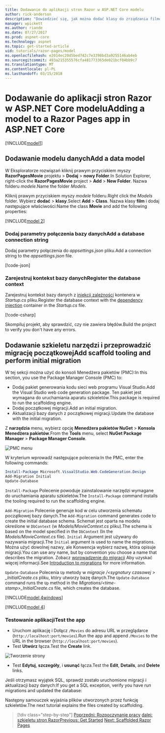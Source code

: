 ```yaml
---
title: Dodawanie do aplikacji stron Razor w ASP.NET Core modelu
author: rick-anderson
description: "Dowiedzieć się, jak można dodać klasy do zrządzania filmów w bazie danych przy użyciu Entity Framework Core (EF Core)."
manager: wpickett
ms.author: riande
ms.date: 07/27/2017
ms.prod: aspnet-core
ms.technology: aspnet
ms.topic: get-started-article
uid: tutorials/razor-pages/model
ms.openlocfilehash: e2014ec20d5bed742c7e3398bd3a9255146ab4eb
ms.sourcegitcommit: 493a215355576cfa481773365de021bcf04bb9c7
ms.translationtype: MT
ms.contentlocale: pl-PL
ms.lasthandoff: 03/15/2018
---
```

# <a name="adding-a-model-to-a-razor-pages-app-in-aspnet-core"></a><span data-ttu-id="19c1c-103">Dodawanie do aplikacji stron Razor w ASP.NET Core modelu</span><span class="sxs-lookup"><span data-stu-id="19c1c-103">Adding a model to a Razor Pages app in ASP.NET Core</span></span>

[!INCLUDE[model1](../../includes/RP/model1.md)]

## <a name="add-a-data-model"></a><span data-ttu-id="19c1c-104">Dodawanie modelu danych</span><span class="sxs-lookup"><span data-stu-id="19c1c-104">Add a data model</span></span>

<span data-ttu-id="19c1c-105">W Eksploratorze rozwiązań kliknij prawym przyciskiem myszy **RazorPagesMovie** projektu > **Dodaj** > **nowy Folder**.</span><span class="sxs-lookup"><span data-stu-id="19c1c-105">In Solution Explorer, right-click the **RazorPagesMovie** project > **Add** > **New Folder**.</span></span> <span data-ttu-id="19c1c-106">Nazwa folderu *modele*.</span><span class="sxs-lookup"><span data-stu-id="19c1c-106">Name the folder *Models*.</span></span>

<span data-ttu-id="19c1c-107">Kliknij prawym przyciskiem myszy *modele* folderu.</span><span class="sxs-lookup"><span data-stu-id="19c1c-107">Right click the *Models* folder.</span></span> <span data-ttu-id="19c1c-108">Wybierz **dodać** > **klasy**.</span><span class="sxs-lookup"><span data-stu-id="19c1c-108">Select **Add** > **Class**.</span></span> <span data-ttu-id="19c1c-109">Nazwa klasy **film** i dodaj następujące właściwości:</span><span class="sxs-lookup"><span data-stu-id="19c1c-109">Name the class **Movie** and add the following properties:</span></span>

[!INCLUDE[model 2](../../includes/RP/model2.md)]

<a name="cs"></a>
### <a name="add-a-database-connection-string"></a><span data-ttu-id="19c1c-110">Dodaj parametry połączenia bazy danych</span><span class="sxs-lookup"><span data-stu-id="19c1c-110">Add a database connection string</span></span>

<span data-ttu-id="19c1c-111">Dodaj parametry połączenia do *appsettings.json* pliku.</span><span class="sxs-lookup"><span data-stu-id="19c1c-111">Add a connection string to the *appsettings.json* file.</span></span>

[!code-json[](../../tutorials/razor-pages/razor-pages-start/sample/RazorPagesMovie/appsettings.json?highlight=8-10)]

<a name="reg"></a>
###  <a name="register-the-database-context"></a><span data-ttu-id="19c1c-112">Zarejestruj kontekst bazy danych</span><span class="sxs-lookup"><span data-stu-id="19c1c-112">Register the database context</span></span>

<span data-ttu-id="19c1c-113">Zarejestruj kontekst bazy danych z [iniekcji zależności](xref:fundamentals/dependency-injection) kontenera w *Startup.cs* pliku.</span><span class="sxs-lookup"><span data-stu-id="19c1c-113">Register the database context with the [dependency injection](xref:fundamentals/dependency-injection) container in the *Startup.cs* file.</span></span>

[!code-csharp[](../../tutorials/razor-pages/razor-pages-start/sample/RazorPagesMovie/Startup.cs?name=snippet_ConfigureServices&highlight=3-5,7-9)]

<span data-ttu-id="19c1c-114">Skompiluj projekt, aby sprawdzić, czy nie zawiera błędów.</span><span class="sxs-lookup"><span data-stu-id="19c1c-114">Build the project to verify you don't have any errors.</span></span>

<a name="pmc"></a>
## <a name="add-scaffold-tooling-and-perform-initial-migration"></a><span data-ttu-id="19c1c-115">Dodawanie szkieletu narzędzi i przeprowadzić migrację początkowej</span><span class="sxs-lookup"><span data-stu-id="19c1c-115">Add scaffold tooling and perform initial migration</span></span>

<span data-ttu-id="19c1c-116">W tej sekcji można użyć do konsoli Menedżera pakietów (PMC):</span><span class="sxs-lookup"><span data-stu-id="19c1c-116">In this section, you use the Package Manager Console (PMC) to:</span></span>

* <span data-ttu-id="19c1c-117">Dodaj pakiet generowania kodu sieci web programu Visual Studio.</span><span class="sxs-lookup"><span data-stu-id="19c1c-117">Add the Visual Studio web code generation package.</span></span> <span data-ttu-id="19c1c-118">Ten pakiet jest wymagana do uruchamiania aparatu szkieletów.</span><span class="sxs-lookup"><span data-stu-id="19c1c-118">This package is required to run the scaffolding engine.</span></span>
* <span data-ttu-id="19c1c-119">Dodaj początkowej migracji.</span><span class="sxs-lookup"><span data-stu-id="19c1c-119">Add an initial migration.</span></span>
* <span data-ttu-id="19c1c-120">Aktualizacji bazy danych z początkowej migracji.</span><span class="sxs-lookup"><span data-stu-id="19c1c-120">Update the database with the initial migration.</span></span>

<span data-ttu-id="19c1c-121">Z **narzędzia** menu, wybierz opcję **Menedżera pakietów NuGet** > **Konsola Menedżera pakietów**.</span><span class="sxs-lookup"><span data-stu-id="19c1c-121">From the **Tools** menu, select **NuGet Package Manager** > **Package Manager Console**.</span></span>

  ![PMC menu](../first-mvc-app/adding-model/_static/pmc.png)

<span data-ttu-id="19c1c-123">W kryterium wprowadź następujące polecenia:</span><span class="sxs-lookup"><span data-stu-id="19c1c-123">In the PMC, enter the following commands:</span></span>

```powershell
Install-Package Microsoft.VisualStudio.Web.CodeGeneration.Design
Add-Migration Initial
Update-Database
```

<span data-ttu-id="19c1c-124">`Install-Package` Polecenie powoduje zainstalowanie narzędzi wymagane do uruchamiania aparatu szkieletów.</span><span class="sxs-lookup"><span data-stu-id="19c1c-124">The `Install-Package` command installs the tooling required to run the scaffolding engine.</span></span>

<span data-ttu-id="19c1c-125">`Add-Migration` Polecenie generuje kod w celu utworzenia schematu początkowej bazy danych.</span><span class="sxs-lookup"><span data-stu-id="19c1c-125">The `Add-Migration` command generates code to create the initial database schema.</span></span> <span data-ttu-id="19c1c-126">Schemat jest oparta na modelu określone w `DbContext` (w *Models/MovieContext.cs* pliku).</span><span class="sxs-lookup"><span data-stu-id="19c1c-126">The schema is based on the model specified in the `DbContext` (In the *Models/MovieContext.cs* file).</span></span> <span data-ttu-id="19c1c-127">`Initial` Argument jest używany do nazywania migracji.</span><span class="sxs-lookup"><span data-stu-id="19c1c-127">The `Initial` argument is used to name the migrations.</span></span> <span data-ttu-id="19c1c-128">Można użyć dowolnej nazwy, ale Konwencja wybierz nazwę, która opisuje migracji.</span><span class="sxs-lookup"><span data-stu-id="19c1c-128">You can use any name, but by convention you choose a name that describes the migration.</span></span> <span data-ttu-id="19c1c-129">Zobacz [wprowadzenie do migracji](xref:data/ef-mvc/migrations#introduction-to-migrations) Aby uzyskać więcej informacji.</span><span class="sxs-lookup"><span data-stu-id="19c1c-129">See [Introduction to migrations](xref:data/ef-mvc/migrations#introduction-to-migrations) for more information.</span></span>

<span data-ttu-id="19c1c-130">`Update-Database` Polecenia `Up` metody w *migracje /\<sygnatury czasowej > _InitialCreate.cs* pliku, który utworzy bazę danych.</span><span class="sxs-lookup"><span data-stu-id="19c1c-130">The `Update-Database` command runs the `Up` method in the *Migrations/\<time-stamp>_InitialCreate.cs* file, which creates the database.</span></span>

[!INCLUDE[model 4windows](../../includes/RP/model4Win.md)]

[!INCLUDE[model 4](../../includes/RP/model4tbl.md)]

<a name="test"></a>
### <a name="test-the-app"></a><span data-ttu-id="19c1c-131">Testowanie aplikacji</span><span class="sxs-lookup"><span data-stu-id="19c1c-131">Test the app</span></span>

* <span data-ttu-id="19c1c-132">Uruchom aplikację i Dołącz `/Movies` do adresu URL w przeglądarce (`http://localhost:port/movies`).</span><span class="sxs-lookup"><span data-stu-id="19c1c-132">Run the app and append `/Movies` to the URL in the browser (`http://localhost:port/movies`).</span></span>
* <span data-ttu-id="19c1c-133">Test **Utwórz** łącza.</span><span class="sxs-lookup"><span data-stu-id="19c1c-133">Test the **Create** link.</span></span>

 ![Tworzenie strony](../../tutorials/razor-pages/model/_static/conan.png)

<a name="scaffold"></a>

* <span data-ttu-id="19c1c-135">Test **Edytuj**, **szczegóły**, i **usunąć** łącza.</span><span class="sxs-lookup"><span data-stu-id="19c1c-135">Test the **Edit**, **Details**, and **Delete** links.</span></span>

<span data-ttu-id="19c1c-136">Jeśli otrzymasz wyjątek SQL, sprawdź zostało uruchomione migracji i aktualizacji bazy danych:</span><span class="sxs-lookup"><span data-stu-id="19c1c-136">If you get a SQL exception, verify you have run migrations and updated the database:</span></span>

<span data-ttu-id="19c1c-137">Następny samouczek wyjaśnia plików utworzonych przez funkcję szkieletów.</span><span class="sxs-lookup"><span data-stu-id="19c1c-137">The next tutorial explains the files created by scaffolding.</span></span>

>[!div class="step-by-step"]
<span data-ttu-id="19c1c-138">[Poprzedni: Rozpoczynanie pracy](xref:tutorials/razor-pages/razor-pages-start)
[dalej: szkieletu stron Razor](xref:tutorials/razor-pages/page)</span><span class="sxs-lookup"><span data-stu-id="19c1c-138">[Previous: Get Started](xref:tutorials/razor-pages/razor-pages-start)
[Next: Scaffolded Razor Pages](xref:tutorials/razor-pages/page)</span></span>    
